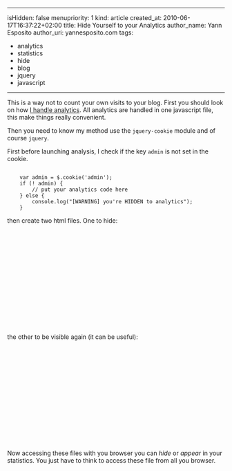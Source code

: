 -----
isHidden:       false
menupriority:   1
kind:           article
created_at:     2010-06-17T16:37:22+02:00
title: Hide Yourself to your Analytics
author_name: Yann Esposito
author_uri: yannesposito.com
tags:
  - analytics
  - statistics
  - hide
  - blog
  - jquery
  - javascript
-----

This is a way not to count your own visits to your blog.
First you should look on how [I handle analytics](/Scratch/en/blog/2010-06-17-track-events-with-google-analytics). All analytics are handled in one javascript file, this make things really convenient.

Then you need to know my method use the `jquery-cookie` module and of course `jquery`.

First before launching analysis, I check if the key `admin` is not set in the cookie.

<code class="javascript">
    var admin = $.cookie('admin');
    if (! admin) {
        // put your analytics code here
    } else {
        console.log("[WARNING] you're HIDDEN to analytics");
    }
</code>

then create two <sc>html</sc> files. One to hide:

<code class="html" file="become_hidden.html">
<?xml version="1.0" encoding="utf-8"?>
<!DOCTYPE html PUBLIC "-//W3C//DTD XHTML 1.0 Strict//EN"
        "http://www.w3.org/TR/xhtml1/DTD/xhtml1-strict.dtd">
<html xmlns="http://www.w3.org/1999/xhtml" lang="fr" xml:lang="fr">
    <head>
        <meta http-equiv="Content-Type" content="text/html; charset=UTF-8" />
        <script type="text/javascript" src="jquery.js"></script>
        <script type="text/javascript" src="jquery.cookie.js"></script>
        <script>
            $(document).ready(function(){
                $.cookie('admin',1);
                $('#info').html('Analytics can no more see you.')
            });
        </script>
        <title>Hide to analytics</title>
    </head>
    <body>
        <div id="info"></div> 
    </body>
</html>
</code>

the other to be visible again (it can be useful):

<code class="html" file="become_visible.html">
<?xml version="1.0" encoding="utf-8"?>
<!DOCTYPE html PUBLIC "-//W3C//DTD XHTML 1.0 Strict//EN"
        "http://www.w3.org/TR/xhtml1/DTD/xhtml1-strict.dtd">
<html xmlns="http://www.w3.org/1999/xhtml" lang="fr" xml:lang="fr">
    <head>
        <meta http-equiv="Content-Type" content="text/html; charset=UTF-8" />
        <script type="text/javascript" src="jquery.js"></script>
        <script type="text/javascript" src="jquery.cookie.js"></script>
        <script>
            $(document).ready(function(){
                $.cookie('admin',null);
                $('#info').html('Analytics can see you.')
            });
        </script>
        <title>Hide to analytics</title>
    </head>
    <body>
        <div id="info"></div> 
    </body>
</html>
</code>

Now accessing these files with you browser you can *hide* or *appear* in your statistics. You just have to think to access these file from all you browser.

